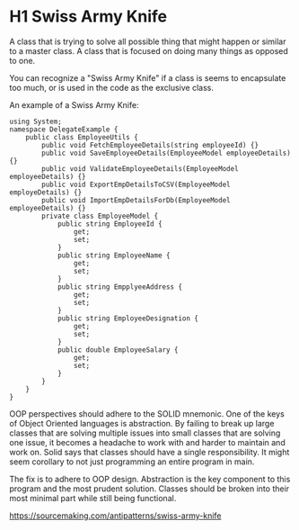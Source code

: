 # H1 Swiss Army Knife


A class that is trying to solve all possible thing that might happen or similar to a master class. A class that is focused on doing many things as opposed to one.

You can recognize a "Swiss Army Knife" if a class is seems to encapsulate too much, or is used in the code as the exclusive class.


An example of a Swiss Army Knife:
```
using System;
namespace DelegateExample {
    public class EmployeeUtils {
        public void FetchEmployeeDetails(string employeeId) {}
        public void SaveEmployeeDetails(EmployeeModel employeeDetails) {}
        public void ValidateEmployeeDetails(EmployeeModel employeeDetails) {}
        public void ExportEmpDetailsToCSV(EmployeeModel employeDetails) {}
        public void ImportEmpDetailsForDb(EmployeeModel employeeDetails) {}
        private class EmployeeModel {
            public string EmployeeId {
                get;
                set;
            }
            public string EmployeeName {
                get;
                set;
            }
            public string EmpplyeeAddress {
                get;
                set;
            }
            public string EmployeeDesignation {
                get;
                set;
            }
            public double EmployeeSalary {
                get;
                set;
            }
        }
    }
}
```

OOP perspectives should adhere to the SOLID mnemonic. One of the keys of Object Oriented languages is abstraction. By failing to break up large classes that are solving multiple issues into small classes that are solving one issue, it becomes a headache to work with and harder to maintain and work on.  Solid says that classes should have a single responsibility. It might seem corollary to not just programming an entire program in main.

The fix is to adhere to OOP design. Abstraction is the key component to this program and the most prudent solution. 
Classes should be broken into their most minimal part while still being functional.


https://sourcemaking.com/antipatterns/swiss-army-knife
